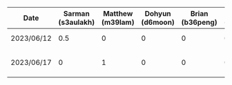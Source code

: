 | Date  | Sarman (s3aulakh)  | Matthew (m39lam) | Dohyun (d6moon) | Brian (b36peng) | William (w29tam) | Daniel (dzotkin) | Task |
|---|---|---|---|---|---|---|---|
| 2023/06/12  | 0.5 | 0 | 0 | 0 | 0 | 0 | Setup Repo |
| 2023/06/17  | 0  | 1 | 0 | 0 | 0 | 0 | Setup Android App |
